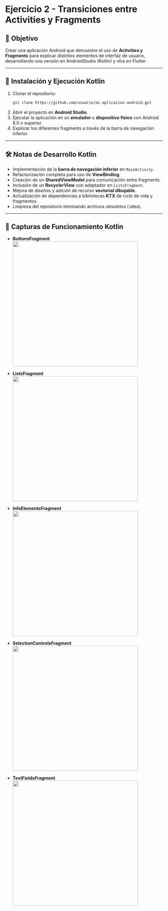 # Ejercicio 2 - Transiciones entre Activities y Fragments

## 🎯 Objetivo
Crear una aplicación Android que demuestre el uso de **Activities y Fragments** para explicar distintos elementos de interfaz de usuario, desarrollando una versión en AndroidStudio (Kotlin) y otra en Flutter.

---

## 🚀 Instalación y Ejecución Kotlin

1. Clonar el repositorio:  
   ```bash
   git clone https://github.com/usuario/mi-aplicacion-android.git
   ```
2. Abrir el proyecto en **Android Studio**.  
3. Ejecutar la aplicación en un **emulador** o **dispositivo físico** con Android 8.0 o superior.  
4. Explorar los diferentes fragments a través de la barra de navegación inferior.  

---

## 🛠️ Notas de Desarrollo Kotlin
- Implementación de la **barra de navegación inferior** en `MainActivity`.  
- Refactorización completa para uso de **ViewBinding**.  
- Creación de un **SharedViewModel** para comunicación entre fragments.  
- Inclusión de un **RecyclerView** con adaptador en `ListsFragment`.  
- Mejora de diseños y adición de recurso **vectorial dibujable**.  
- Actualización de dependencias a bibliotecas **KTX** de ciclo de vida y fragmentos.  
- Limpieza del repositorio eliminando archivos obsoletos (.idea).  

---

## 📸 Capturas de Funcionamiento Kotlin  
- **ButtonsFragment**  
  <img src="Capturas/ButtonsFragment.png" width="400"/>  

- **ListsFragment**  
  <img src="Capturas/ListsFragment.png" width="400"/>  

- **InfoElementsFragment**  
  <img src="Capturas/InfoElementsFragment.png" width="400"/>  

- **SelectionControlsFragment**  
  <img src="Capturas/SelectionControlsFragment.png" width="400"/>  

- **TextFieldsFragment**  
  <img src="Capturas/TextFieldsFragment.png" width="400"/>  
